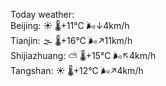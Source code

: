 Today weather:  
Beijing: ☀️   🌡️+11°C 🌬️↓4km/h  
Tianjin: 🌫  🌡️+16°C 🌬️↗11km/h  
Shijiazhuang: ⛅️  🌡️+15°C 🌬️↖4km/h  
Tangshan: ☀️   🌡️+12°C 🌬️↗4km/h  
